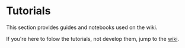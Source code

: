 # Tutorials

This section provides guides and notebooks used on the wiki.

If you're here to folow the tutorials, not develop them, jump to the [wiki](https://github.com/Phylliade/ikpy/wiki).

